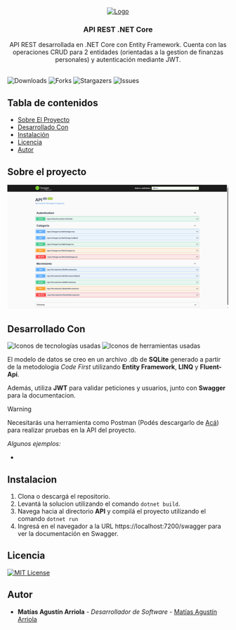 <br/>
<p align="center">
  <a href="https://github.com/arriolamatias/NetCore-Rest-API">
    <img src="https://api.iconify.design/eos-icons:api.svg?color=%23ffd500" alt="Logo" width="80" height="80">
  </a>

  <h3 align="center">API REST .NET Core</h3>

  <p align="center">
    API REST desarrollada en .NET Core con Entity Framework. Cuenta con las operaciones CRUD para 2 entidades (orientadas a la gestion de finanzas personales) y autenticación mediante JWT.  
    <br/>
    <br/>
  </p>
</p>

![Downloads](https://img.shields.io/github/downloads/arriolamatias/NetCore-Rest-API/total) ![Forks](https://img.shields.io/github/forks/arriolamatias/NetCore-Rest-API?style=social) ![Stargazers](https://img.shields.io/github/stars/arriolamatias/NetCore-Rest-API?style=social) ![Issues](https://img.shields.io/github/issues/arriolamatias/NetCore-Rest-API) 

## Tabla de contenidos

* [Sobre El Proyecto](#sobre-el-proyecto)
* [Desarrollado Con](#desarrollado-con)
* [Instalación](#instalacion)
* [Licencia](#licencia)
* [Autor](#autor)

## Sobre el proyecto

![Screenshot Documentacion](assets/API-REST-Documentation.png)


## Desarrollado Con

![Iconos de tecnologías usadas](https://skillicons.dev/icons?i=cs,dotnet,sqlite)
![Iconos de herramientas usadas](https://skillicons.dev/icons?i=visualstudio,git,postman)

El modelo de datos se creo en un archivo .db de **SQLite** generado a partir de la metodologia _Code First_ utilizando **Entity Framework**, **LINQ** y **Fluent-Api**.

Además, utiliza **JWT** para validar peticiones y usuarios, junto con **Swagger** para la documentacion.

> [!WARNING]
> Necesitarás una herramienta como Postman (Podés descargarlo de [Acá](https://www.postman.com/downloads/)) para realizar pruebas en la API del proyecto.

*Algunos ejemplos:*

* []()

## Instalacion

1. Clona o descargá el repositorio.
2. Levantá la solucion utilizando el comando `dotnet build`.
3. Navega hacia al directorio **API** y compilá el proyecto utilizando el comando `dotnet run`
4. Ingresá en el navegador a la URL https://localhost:7200/swagger para ver la documentación en Swagger.

## Licencia

[![MIT License](https://img.shields.io/badge/License-MIT-green.svg)](https://choosealicense.com/licenses/mit/)

## Autor

* **Matías Agustín Arriola** - *Desarrollador de Software* - [Matías Agustín Arriola](https://github.com/ArriolaMatias/)

